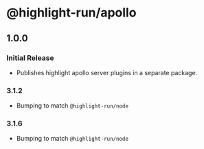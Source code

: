 # @highlight-run/apollo

## 1.0.0

### Initial Release

-   Publishes highlight apollo server plugins in a separate package.

### 3.1.2

- Bumping to match `@highlight-run/node`

### 3.1.6

- Bumping to match `@highlight-run/node`
